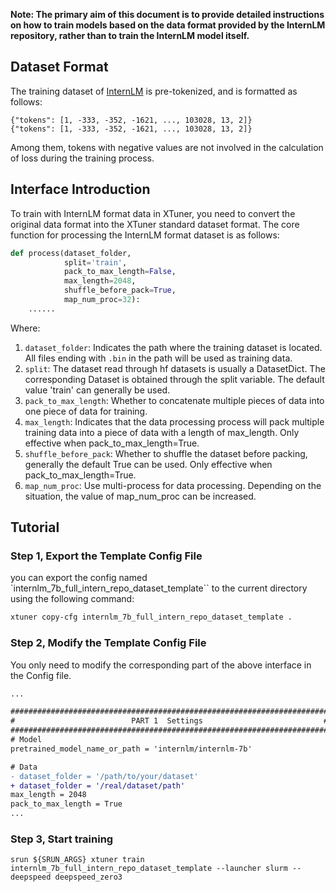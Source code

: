 **Note: The primary aim of this document is to provide detailed instructions on how to train models based on the data format provided by the InternLM repository, rather than to train the InternLM model itself.**

## Dataset Format

The training dataset of [InternLM](https://github.com/InternLM/InternLM) is pre-tokenized, and is formatted as follows:

```
{"tokens": [1, -333, -352, -1621, ..., 103028, 13, 2]}
{"tokens": [1, -333, -352, -1621, ..., 103028, 13, 2]}
```

Among them, tokens with negative values are not involved in the calculation of loss during the training process.

## Interface Introduction

To train with InternLM format data in XTuner, you need to convert the original data format into the XTuner standard dataset format. The core function for processing the InternLM format dataset is as follows:

```python
def process(dataset_folder,
            split='train',
            pack_to_max_length=False,
            max_length=2048,
            shuffle_before_pack=True,
            map_num_proc=32):
    ......
```

Where:

1. `dataset_folder`: Indicates the path where the training dataset is located. All files ending with `.bin` in the path will be used as training data.
2. `split`: The dataset read through hf datasets is usually a DatasetDict. The corresponding Dataset is obtained through the split variable. The default value 'train' can generally be used.
3. `pack_to_max_length`: Whether to concatenate multiple pieces of data into one piece of data for training.
4. `max_length`: Indicates that the data processing process will pack multiple training data into a piece of data with a length of max_length. Only effective when pack_to_max_length=True.
5. `shuffle_before_pack`: Whether to shuffle the dataset before packing, generally the default True can be used. Only effective when pack_to_max_length=True.
6. `map_num_proc`: Use multi-process for data processing. Depending on the situation, the value of map_num_proc can be increased.

## Tutorial

### Step 1, Export the Template Config File

you can export the config named \`internlm_7b_full_intern_repo_dataset_template\`\` to the current directory using the following command:

```bash
xtuner copy-cfg internlm_7b_full_intern_repo_dataset_template .
```

### Step 2, Modify the Template Config File

You only need to modify the corresponding part of the above interface in the Config file.

```diff
...

#######################################################################
#                          PART 1  Settings                           #
#######################################################################
# Model
pretrained_model_name_or_path = 'internlm/internlm-7b'

# Data
- dataset_folder = '/path/to/your/dataset'
+ dataset_folder = '/real/dataset/path'
max_length = 2048
pack_to_max_length = True
...
```

### Step 3, Start training

```
srun ${SRUN_ARGS} xtuner train internlm_7b_full_intern_repo_dataset_template --launcher slurm --deepspeed deepspeed_zero3
```
